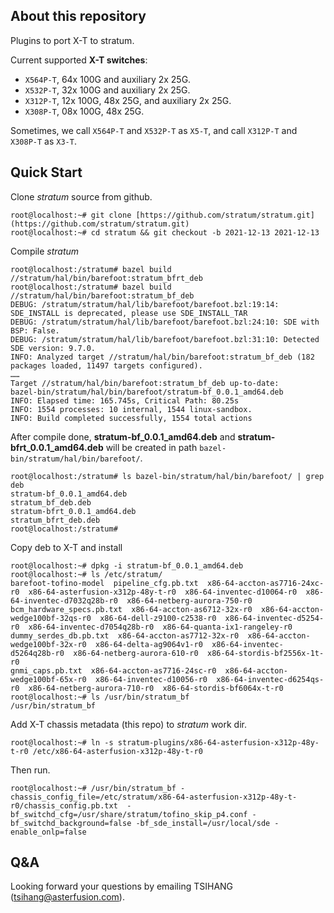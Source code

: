 ## About this repository

Plugins to port X-T to stratum.

Current supported **X-T switches**:

  - `X564P-T`,  64x 100G and auxiliary 2x 25G.
  - `X532P-T`,  32x 100G and auxiliary 2x 25G.
  - `X312P-T`,  12x 100G, 48x 25G, and  auxiliary 2x 25G.
  - `X308P-T`,  08x 100G, 48x 25G.

Sometimes, we call `X564P-T` and `X532P-T` as `X5-T`, and call `X312P-T` and `X308P-T` as `X3-T`.

## Quick Start

Clone *stratum* source from github.
```
root@localhost:~# git clone [https://github.com/stratum/stratum.git](https://github.com/stratum/stratum.git)
root@localhost:~# cd stratum && git checkout -b 2021-12-13 2021-12-13
```
Compile *stratum* 
```
root@localhost:/stratum# bazel build //stratum/hal/bin/barefoot:stratum_bfrt_deb
root@localhost:/stratum# bazel build //stratum/hal/bin/barefoot:stratum_bf_deb
DEBUG: /stratum/stratum/hal/lib/barefoot/barefoot.bzl:19:14: SDE_INSTALL is deprecated, please use SDE_INSTALL_TAR
DEBUG: /stratum/stratum/hal/lib/barefoot/barefoot.bzl:24:10: SDE with BSP: False.
DEBUG: /stratum/stratum/hal/lib/barefoot/barefoot.bzl:31:10: Detected SDE version: 9.7.0.
INFO: Analyzed target //stratum/hal/bin/barefoot:stratum_bf_deb (182 packages loaded, 11497 targets configured).
……
Target //stratum/hal/bin/barefoot:stratum_bf_deb up-to-date:
bazel-bin/stratum/hal/bin/barefoot/stratum-bf_0.0.1_amd64.deb
INFO: Elapsed time: 165.745s, Critical Path: 80.25s
INFO: 1554 processes: 10 internal, 1544 linux-sandbox.
INFO: Build completed successfully, 1554 total actions

```
After compile done, **stratum-bf_0.0.1_amd64.deb** and **stratum-bfrt_0.0.1_amd64.deb** will be created in path `bazel-bin/stratum/hal/bin/barefoot/`.
```
root@localhost:/stratum# ls bazel-bin/stratum/hal/bin/barefoot/ | grep deb
stratum-bf_0.0.1_amd64.deb
stratum_bf_deb.deb
stratum-bfrt_0.0.1_amd64.deb
stratum_bfrt_deb.deb
root@localhost:/stratum#
```
Copy deb to X-T and install
```
root@localhost:~# dpkg -i stratum-bf_0.0.1_amd64.deb
root@localhost:~# ls /etc/stratum/
barefoot-tofino-model  pipeline_cfg.pb.txt  x86-64-accton-as7716-24xc-r0  x86-64-asterfusion-x312p-48y-t-r0  x86-64-inventec-d10064-r0  x86-64-inventec-d7032q28b-r0  x86-64-netberg-aurora-750-r0
bcm_hardware_specs.pb.txt  x86-64-accton-as6712-32x-r0  x86-64-accton-wedge100bf-32qs-r0  x86-64-dell-z9100-c2538-r0  x86-64-inventec-d5254-r0  x86-64-inventec-d7054q28b-r0  x86-64-quanta-ix1-rangeley-r0
dummy_serdes_db.pb.txt  x86-64-accton-as7712-32x-r0  x86-64-accton-wedge100bf-32x-r0  x86-64-delta-ag9064v1-r0  x86-64-inventec-d5264q28b-r0  x86-64-netberg-aurora-610-r0  x86-64-stordis-bf2556x-1t-r0
gnmi_caps.pb.txt  x86-64-accton-as7716-24sc-r0  x86-64-accton-wedge100bf-65x-r0  x86-64-inventec-d10056-r0  x86-64-inventec-d6254qs-r0  x86-64-netberg-aurora-710-r0  x86-64-stordis-bf6064x-t-r0
root@localhost:~# ls /usr/bin/stratum_bf
/usr/bin/stratum_bf
```
Add X-T chassis metadata (this repo) to *stratum* work dir.
```
root@localhost:~# ln -s stratum-plugins/x86-64-asterfusion-x312p-48y-t-r0 /etc/x86-64-asterfusion-x312p-48y-t-r0
```
Then run.
```
root@localhost:~# /usr/bin/stratum_bf -chassis_config_file=/etc/stratum/x86-64-asterfusion-x312p-48y-t-r0/chassis_config.pb.txt  -bf_switchd_cfg=/usr/share/stratum/tofino_skip_p4.conf -bf_switchd_background=false -bf_sde_install=/usr/local/sde -enable_onlp=false
```
## Q&A

Looking forward your questions by emailing TSIHANG (tsihang@asterfusion.com).

